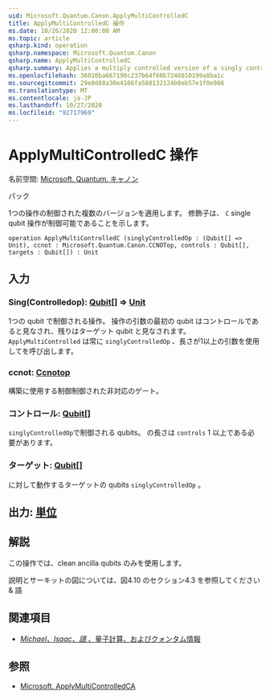 ```yaml
---
uid: Microsoft.Quantum.Canon.ApplyMultiControlledC
title: ApplyMultiControlledC 操作
ms.date: 10/26/2020 12:00:00 AM
ms.topic: article
qsharp.kind: operation
qsharp.namespace: Microsoft.Quantum.Canon
qsharp.name: ApplyMultiControlledC
qsharp.summary: Applies a multiply controlled version of a singly controlled operation. The modifier `C` indicates that the single-qubit operation is controllable.
ms.openlocfilehash: 36010ba667190c237b64f60b7246010199a8ba1c
ms.sourcegitcommit: 29e0d88a30e4166fa580132124b0eb57e1f0e986
ms.translationtype: MT
ms.contentlocale: ja-JP
ms.lasthandoff: 10/27/2020
ms.locfileid: "92717969"
---
```

# <a name="applymulticontrolledc-operation"></a>ApplyMultiControlledC 操作

名前空間: [Microsoft. Quantum. キャノン](xref:Microsoft.Quantum.Canon)

パック [](https://nuget.org/packages/)


1つの操作の制御された複数のバージョンを適用します。
修飾子は、 `C` single qubit 操作が制御可能であることを示します。

```qsharp
operation ApplyMultiControlledC (singlyControlledOp : (Qubit[] => Unit), ccnot : Microsoft.Quantum.Canon.CCNOTop, controls : Qubit[], targets : Qubit[]) : Unit
```


## <a name="input"></a>入力

### <a name="singlycontrolledop--qubit--unit"></a>Sing(Controlledop): [Qubit](xref:microsoft.quantum.lang-ref.qubit)[] => [Unit](xref:microsoft.quantum.lang-ref.unit) 

1つの qubit で制御される操作。
操作の引数の最初の qubit はコントロールであると見なされ、残りはターゲット qubit と見なされます。
`ApplyMultiControlled` は常に `singlyControlledOp` 、長さが1以上の引数を使用してを呼び出します。


### <a name="ccnot--ccnotop"></a>ccnot: [Ccnotop](xref:Microsoft.Quantum.Canon.CCNOTop)

構築に使用する制御制御された非対応のゲート。


### <a name="controls--qubit"></a>コントロール: [Qubit](xref:microsoft.quantum.lang-ref.qubit)[]

`singlyControlledOp`で制御される qubits。
の長さは `controls` 1 以上である必要があります。


### <a name="targets--qubit"></a>ターゲット: [Qubit](xref:microsoft.quantum.lang-ref.qubit)[]

に対して動作するターゲットの qubits `singlyControlledOp` 。



## <a name="output--unit"></a>出力: [単位](xref:microsoft.quantum.lang-ref.unit)



## <a name="remarks"></a>解説

この操作では、clean ancilla qubits のみを使用します。

説明とサーキットの図については、図4.10 のセクション4.3 を参照してください & 語

## <a name="references"></a>関連項目

- [*Michael、Isaac、語* 、量子計算、およびクォンタム情報](http://doi.org/10.1017/CBO9780511976667)

## <a name="see-also"></a>参照

- [Microsoft. ApplyMultiControlledCA](xref:Microsoft.Quantum.Canon.ApplyMultiControlledCA)